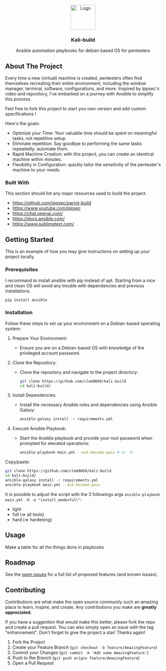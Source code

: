 <!-- PROJECT LOGO -->
<br />
<div align="center">
  <a href="https://github.com/clem9669/kali-build">
    <img src="https://upload.wikimedia.org/wikipedia/commons/2/24/Ansible_logo.svg" alt="Logo" width="80" height="80">
  </a>

  <h3 align="center">Kali-build</h3>

  <p align="center">
    Ansible automation playbooks for debian based OS for pentesters
    <br>
  </p>
</div>
  
<!-- ABOUT THE PROJECT -->
## About The Project

Every time a new (virtual) machine is created, pentesters often find themselves recreating their entire environment, including the window manager, terminal, software, configurations, and more. 
Inspired by Ippsec's video and repository, I've embarked on a journey with Ansible to simplify this process.

Feel free to fork this project to start you own version and add custom specifications ! 

Here's the goals:
* Optimize your Time: Your valuable time should be spent on meaningful tasks, not repetitive setup.
* Eliminate repetition: Say goodbye to performing the same tasks repeatedly; automate them.
* Rapid Machine Creation: with this project, you can create an identical machine within minutes.
* Flexibility in Configuration: quickly tailor the sensitivity of the pentester's machine to your needs.

### Built With

This section should list any major resources used to build the project. 

* https://github.com/ippsec/parrot-build
* https://www.youtube.com/ippsec
* https://chat.openai.com/
* https://docs.ansible.com/
* https://www.sublimetext.com/

<!-- GETTING STARTED -->
## Getting Started

This is an example of how you may give instructions on setting up your project locally.

### Prerequisites

I recommand to install ansible with pip instead of apt.
Starting from a nice and clean OS will avoid any trouble with dependencies and previous installations.

```sh
pip install ansible
```

### Installation

Follow these steps to set up your environment on a Debian-based operating system:

1. Prepare Your Environment:
    * Ensure you are on a Debian-based OS with knowledge of the privileged account password.

2. Clone the Repository:
    * Clone the repository and navigate to the project directory:

        ```sh
        git clone https://github.com/clem9669/kali-build
        cd kali-build/
        ```

3. Install Dependencies:
    * Install the necessary Ansible roles and dependencies using Ansible Galaxy:

        ```sh
        ansible-galaxy install -r requirements.yml
        ```

4. Execute Ansible Playbook:
    * Start the Ansible playbook and provide your root password when prompted for elevated operations:

        ```sh
        ansible-playbook main.yml --ask-become-pass # or -K
        ```

Copy/paste:
```sh
git clone https://github.com/clem9669/kali-build
cd kali-build/
ansible-galaxy install -r requirements.yml
ansible-playbook main.yml --ask-become-pass
```

It is possible to adjust the script with the 3 followings args `ansible-playbook main.yml -K -e "install_mode=full"`:
- light
- full (=> all tools)
- hard (=> hardening)

<!-- USAGE EXAMPLES -->
## Usage

Make a table for all the things done in playbooks


<!-- ROADMAP -->
## Roadmap

See the [open issues](https://github.com/clem9669/kali-build/issues) for a full list of proposed features (and known issues).


<!-- CONTRIBUTING -->
## Contributing

Contributions are what make the open source community such an amazing place to learn, inspire, and create. Any contributions you make are **greatly appreciated**.

If you have a suggestion that would make this better, please fork the repo and create a pull request. You can also simply open an issue with the tag "enhancement".
Don't forget to give the project a star! Thanks again!

1. Fork the Project
2. Create your Feature Branch (`git checkout -b feature/AmazingFeature`)
3. Commit your Changes (`git commit -m 'Add some AmazingFeature'`)
4. Push to the Branch (`git push origin feature/AmazingFeature`)
5. Open a Pull Request
